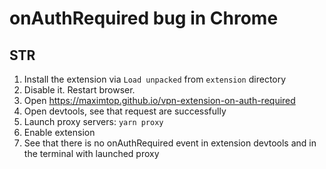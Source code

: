 # onAuthRequired bug in Chrome

## STR

1. Install the extension via `Load unpacked` from `extension` directory
1. Disable it. Restart browser.
1. Open https://maximtop.github.io/vpn-extension-on-auth-required
1. Open devtools, see that request are successfully
1. Launch proxy servers: `yarn proxy`
1. Enable extension
1. See that there is no onAuthRequired event in extension devtools and in the terminal with launched proxy
